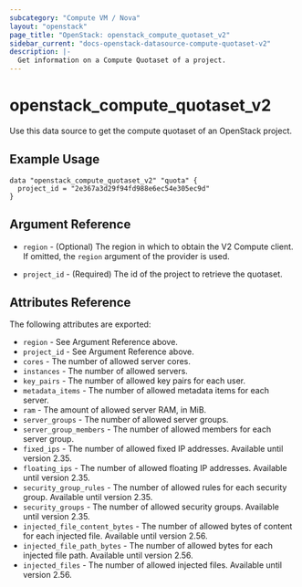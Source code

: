 ```yaml
---
subcategory: "Compute VM / Nova"
layout: "openstack"
page_title: "OpenStack: openstack_compute_quotaset_v2"
sidebar_current: "docs-openstack-datasource-compute-quotaset-v2"
description: |-
  Get information on a Compute Quotaset of a project.
---
```


# openstack\_compute\_quotaset\_v2

Use this data source to get the compute quotaset of an OpenStack project.

## Example Usage

```hcl
data "openstack_compute_quotaset_v2" "quota" {
  project_id = "2e367a3d29f94fd988e6ec54e305ec9d"
}
```

## Argument Reference

* `region` - (Optional) The region in which to obtain the V2 Compute client.
    If omitted, the `region` argument of the provider is used.

* `project_id` - (Required) The id of the project to retrieve the quotaset.


## Attributes Reference

The following attributes are exported:

* `region` - See Argument Reference above.
* `project_id` - See Argument Reference above.
* `cores` -  The number of allowed server cores.
* `instances` - The number of allowed servers.
* `key_pairs` - The number of allowed key pairs for each user.
* `metadata_items` - The number of allowed metadata items for each server.
* `ram` - The amount of allowed server RAM, in MiB.
* `server_groups` - The number of allowed server groups.
* `server_group_members` - The number of allowed members for each server group.
* `fixed_ips` - The number of allowed fixed IP addresses. Available until version 2.35.
* `floating_ips` - The number of allowed floating IP addresses. Available until version 2.35.
* `security_group_rules` - The number of allowed rules for each security group. Available until version 2.35.
* `security_groups` - The number of allowed security groups. Available until version 2.35.
* `injected_file_content_bytes` - The number of allowed bytes of content for each injected file. Available until version 2.56.
* `injected_file_path_bytes` - The number of allowed bytes for each injected file path. Available until version 2.56.
* `injected_files` - The number of allowed injected files. Available until version 2.56.
